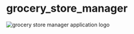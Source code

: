 # grocery_store_manager

![grocery store manager application logo](https://github.com/user-attachments/assets/28b52b3c-ff96-49a0-b824-9f11f46dcbbc)
